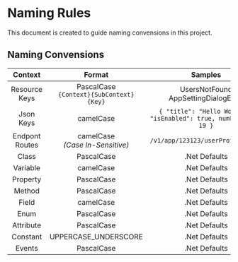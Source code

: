 # Naming Rules
This document is created to guide naming convensions in this project.

## Naming Convensions
| Context | Format | Samples |
| :---: | :---: | :---: |
| Resource Keys | PascalCase <br>`{Context}{SubContext}{Key}` | UsersNotFound <br> AppSettingDialogError  |
| Json Keys | camelCase | `{ "title": "Hello World!", "isEnabled": true, numberOfCup: 19 }`  |
| Endpont Routes | camelCase <br> *(Case In-Sensitive)* | `/v1/app/123123/userProfiles/987`  |
| Class | PascalCase | .Net Defaults |
| Variable | camelCase | .Net Defaults |
| Property | PascalCase | .Net Defaults |
| Method | PascalCase | .Net Defaults |
| Field | camelCase | .Net Defaults |
| Enum | PascalCase | .Net Defaults |
| Attribute | PascalCase | .Net Defaults |
| Constant | UPPERCASE_UNDERSCORE | .Net Defaults |
| Events | PascalCase | .Net Defaults |
